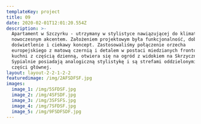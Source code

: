 ```yaml
---
templateKey: project
title: 09
date: 2020-02-01T12:01:20.554Z
description: >-
  Apartament w Szczyrku - utrzymany w stylistyce nawiązującej do klimatu gór, z
  nowoczesnym akcentem. Założeniem projektowym była funkcjonalność, dobre
  doświetlenie i ciekawy koncept. Zastosowaliśmy połączenie orzecha
  europejskiego z matową czernią i detalem w postaci miedzianych frontów. Strefa
  kuchni z częścią dzienną, otwiera się na ogród z widokiem na Skrzyczne.
  Sypialnie posiadają analogiczną stylistykę i są strefami oddzielonymi od
  części głównej. 
layout: layout-2-2-1-2-2
featuredimage: /img/2AFSDFSF.jpg
images:
  image_1: /img/5SFDSF.jpg
  image_2: /img/4SFSDF.jpg
  image_3: /img/3SFSFS.jpg
  image_4: /img/7SFDSF.jpg
  image_5: /img/9FSDFSDF.jpg
---
```


